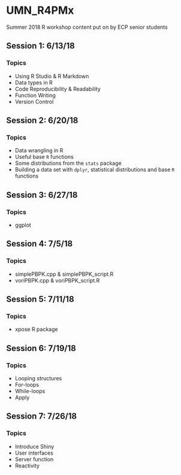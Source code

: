 # UMN_R4PMx
Summer 2018 R workshop content put on by ECP senior students

## Session 1: 6/13/18
### Topics
* Using R Studio & R Markdown
* Data types in R
* Code Reproducibility & Readability
* Function Writing
* Version Control

## Session 2: 6/20/18
### Topics
* Data wrangling in R
* Useful base `R` functions
* Some distributions from the `stats` package
* Building a data set with `dplyr`, statistical distributions and base `R` functions

## Session 3: 6/27/18
### Topics
* ggplot

## Session 4: 7/5/18
### Topics
* simplePBPK.cpp & simplePBPK_script.R
* voriPBPK.cpp & voriPBPK_script.R

## Session 5: 7/11/18
### Topics
* xpose R package

## Session 6: 7/19/18
### Topics
* Looping structures
* For-loops
* While-loops
* Apply

## Session 7: 7/26/18
### Topics
* Introduce Shiny
* User interfaces
* Server function
* Reactivity
